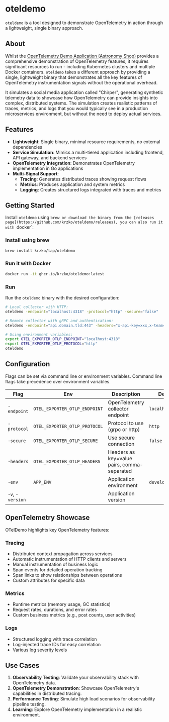 # oteldemo

`oteldemo` is a tool designed to demonstrate OpenTelemetry in action through a lightweight, single binary approach.

## About

Whilst the [OpenTelemetry Demo Application (Astronomy Shop)](https://github.com/open-telemetry/opentelemetry-demo) provides a comprehensive demonstration of OpenTelemetry features, it requires significant resources to run - including Kubernetes clusters and multiple Docker containers. `oteldemo` takes a different approach by providing a single, lightweight binary that demonstrates all the key features of OpenTelemetry instrumentation signals without the operational overhead.

It simulates a social media application called "Chirper", generating synthetic telemetry data to showcase how OpenTelemetry can provide insights into complex, distributed systems. The simulation creates realistic patterns of traces, metrics, and logs that you would typically see in a production microservices environment, but without the need to deploy actual services.

## Features

- **Lightweight**: Single binary, minimal resource requirements, no external dependencies
- **Service Simulation**: Mimics a multi-tiered application including frontend, API gateway, and backend services
- **OpenTelemetry Integration**: Demonstrates OpenTelemetry implementation in Go applications
- **Multi-Signal Support**: 
  - **Tracing**: Generates distributed traces showing request flows
  - **Metrics**: Produces application and system metrics
  - **Logging**: Creates structured logs integrated with traces and metrics

## Getting Started

Install `oteldemo` using `brew or download the binary from the [releases page](https://github.com/krzko/oteldemo/releases), you can also run it with `docker`:

### Install using brew

```bash
brew install krzko/tap/oteldemo
```

### Run it with Docker

```bash
docker run -it ghcr.io/krzko/oteldemo:latest
```
### Run

Run the `oteldemo` binary with the desired configuration:

```bash
# Local collector with HTTP:
oteldemo -endpoint="localhost:4318" -protocol="http" -secure="false"

# Remote collector with gRPC and authentication:
oteldemo -endpoint="api.domain.tld:443" -headers="x-api-key=xxx,x-team=xxx" -protocol="grpc" -secure="true"

# Using environment variables:
export OTEL_EXPORTER_OTLP_ENDPOINT="localhost:4318"
export OTEL_EXPORTER_OTLP_PROTOCOL="http"
oteldemo
```

## Configuration

Flags can be set via command line or environment variables. Command line flags take precedence over environment variables.

| Flag | Env | Description | Default |
|------|-----|-------------|---------|
| `-endpoint` | `OTEL_EXPORTER_OTLP_ENDPOINT` | OpenTelemetry collector endpoint | `localhost:4318` |
| `-protocol` | `OTEL_EXPORTER_OTLP_PROTOCOL` | Protocol to use (grpc or http) | `http` |
| `-secure` | `OTEL_EXPORTER_OTLP_SECURE` | Use secure connection | `false` |
| `-headers` | `OTEL_EXPORTER_OTLP_HEADERS` | Headers as key=value pairs, comma-separated | |
| `-env` | `APP_ENV` | Application environment | `development` |
| `-v`, `-version` |  | Application version | |

## OpenTelemetry Showcase

OTelDemo highlights key OpenTelemetry features:

### Tracing
- Distributed context propagation across services
- Automatic instrumentation of HTTP clients and servers
- Manual instrumentation of business logic
- Span events for detailed operation tracking
- Span links to show relationships between operations
- Custom attributes for specific data

### Metrics
- Runtime metrics (memory usage, GC statistics)
- Request rates, durations, and error rates
- Custom business metrics (e.g., post counts, user activities)

### Logs
- Structured logging with trace correlation
- Log-injected trace IDs for easy correlation
- Various log severity levels

## Use Cases

1. **Observability Testing**: Validate your observability stack with OpenTelemetry data.
2. **OpenTelemetry Demonstration**: Showcase OpenTelemetry's capabilities in distributed tracing.
3. **Performance Testing**: Simulate high load scenarios for observability pipeline testing.
4. **Learning**: Explore OpenTelemetry implementation in a realistic environment.
